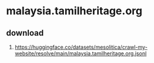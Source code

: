 # malaysia.tamilheritage.org

## download

1. https://huggingface.co/datasets/mesolitica/crawl-my-website/resolve/main/malaysia.tamilheritage.org.jsonl